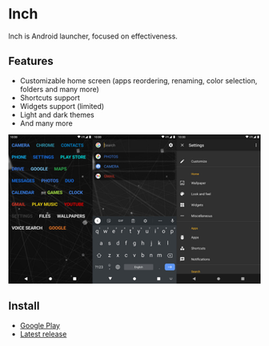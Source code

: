 # lnch

lnch is Android launcher, focused on effectiveness.

## Features

* Customizable home screen (apps reordering, renaming, color selection, folders and many more)
* Shortcuts support
* Widgets support (limited)
* Light and dark themes
* And many more

![lnch.jpg](/lnch.jpg)

## Install

* [Google Play](https://play.google.com/store/apps/details?id=com.italankin.lnch)
* [Latest release](https://github.com/italankin/lnch/releases/latest)
